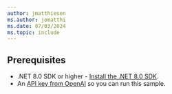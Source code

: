 ```yaml
---
author: jmatthiesen
ms.author: jomatthi
ms.date: 07/03/2024
ms.topic: include
---
```


## Prerequisites

- .NET 8.0 SDK or higher - [Install the .NET 8.0 SDK](https://dotnet.microsoft.com/download/dotnet/8.0).
- An [API key from OpenAI](https://platform.openai.com/docs/quickstart/account-setup) so you can run this sample.
